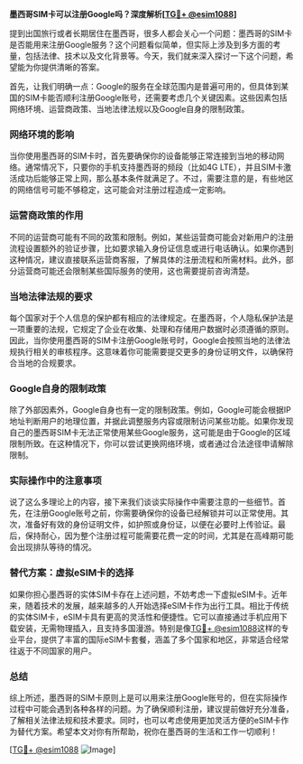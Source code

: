 **墨西哥SIM卡可以注册Google吗？深度解析[[TG💪+ @esim1088](https://t.me/s/esim1088)]**

提到出国旅行或者长期居住在墨西哥，很多人都会关心一个问题：墨西哥的SIM卡是否能用来注册Google服务？这个问题看似简单，但实际上涉及到多方面的考量，包括法律、技术以及文化背景等。今天，我们就来深入探讨一下这个问题，希望能为你提供清晰的答案。

首先，让我们明确一点：Google的服务在全球范围内是普遍可用的，但具体到某国的SIM卡能否顺利注册Google账号，还需要考虑几个关键因素。这些因素包括网络环境、运营商政策、当地法律法规以及Google自身的限制政策。

### 网络环境的影响

当你使用墨西哥的SIM卡时，首先要确保你的设备能够正常连接到当地的移动网络。通常情况下，只要你的手机支持墨西哥的频段（比如4G LTE），并且SIM卡激活成功后能够正常上网，那么基本条件就满足了。不过，需要注意的是，有些地区的网络信号可能不够稳定，这可能会对注册过程造成一定影响。

### 运营商政策的作用

不同的运营商可能有不同的政策和限制。例如，某些运营商可能会对新用户的注册流程设置额外的验证步骤，比如要求输入身份证信息或进行电话确认。如果你遇到这种情况，建议直接联系运营商客服，了解具体的注册流程和所需材料。此外，部分运营商可能还会限制某些国际服务的使用，这也需要提前咨询清楚。

### 当地法律法规的要求

每个国家对于个人信息的保护都有相应的法律规定。在墨西哥，个人隐私保护法是一项重要的法规，它规定了企业在收集、处理和存储用户数据时必须遵循的原则。因此，当你使用墨西哥的SIM卡注册Google账号时，Google会按照当地的法律法规执行相关的审核程序。这意味着你可能需要提交更多的身份证明文件，以确保符合当地的合规要求。

### Google自身的限制政策

除了外部因素外，Google自身也有一定的限制政策。例如，Google可能会根据IP地址判断用户的地理位置，并据此调整服务内容或限制访问某些功能。如果你发现自己的墨西哥SIM卡无法正常使用某些Google服务，这可能是由于Google的区域限制所致。在这种情况下，你可以尝试更换网络环境，或者通过合法途径申请解除限制。

### 实际操作中的注意事项

说了这么多理论上的内容，接下来我们谈谈实际操作中需要注意的一些细节。首先，在注册Google账号之前，你需要确保你的设备已经解锁并可以正常使用。其次，准备好有效的身份证明文件，如护照或身份证，以便在必要时上传验证。最后，保持耐心，因为整个注册过程可能需要花费一定的时间，尤其是在高峰期可能会出现排队等待的情况。

### 替代方案：虚拟eSIM卡的选择

如果你担心墨西哥的实体SIM卡存在上述问题，不妨考虑一下虚拟eSIM卡。近年来，随着技术的发展，越来越多的人开始选择eSIM卡作为出行工具。相比于传统的实体SIM卡，eSIM卡具有更高的灵活性和便捷性。它可以直接通过手机应用下载安装，无需物理插入，且支持多国漫游。特别是像[TG💪+ @esim1088](https://t.me/s/esim1088)这样的专业平台，提供了丰富的国际eSIM卡套餐，涵盖了多个国家和地区，非常适合经常往返于不同国家的用户。

### 总结

综上所述，墨西哥的SIM卡原则上是可以用来注册Google账号的，但在实际操作过程中可能会遇到各种各样的问题。为了确保顺利注册，建议提前做好充分准备，了解相关法律法规和技术要求。同时，也可以考虑使用更加灵活方便的eSIM卡作为替代方案。希望本文对你有所帮助，祝你在墨西哥的生活和工作一切顺利！

[[TG💪+ @esim1088](https://t.me/s/esim1088) ![Image](https://i.postimg.cc/4NQfJmqS/Snipaste-2025-05-13-00-14-12.png)]